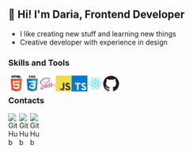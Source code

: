 ## 👋 Hi! I'm Daria, Frontend Developer
- I like creating new stuff and learning new things
- Creative developer with experience in design

### Skills and Tools
<img align='left' alt='HTML' width='32px' src='https://raw.githubusercontent.com/github/explore/80688e429a7d4ef2fca1e82350fe8e3517d3494d/topics/html/html.png' />
<img align='left' alt='CSS' width='32px' src='https://raw.githubusercontent.com/github/explore/80688e429a7d4ef2fca1e82350fe8e3517d3494d/topics/css/css.png' />
<img align='left' alt='Sass' width='32px' src='https://raw.githubusercontent.com/github/explore/80688e429a7d4ef2fca1e82350fe8e3517d3494d/topics/sass/sass.png' />
<img align='left' alt='JavaScript' width='32px' src='https://raw.githubusercontent.com/github/explore/80688e429a7d4ef2fca1e82350fe8e3517d3494d/topics/javascript/javascript.png' />
<img align='left' alt='GitHub' width='32px' src='https://raw.githubusercontent.com/github/explore/80688e429a7d4ef2fca1e82350fe8e3517d3494d/topics/typescript/typescript.png' />
<img align='left' alt='React' width='32px' src='https://raw.githubusercontent.com/github/explore/80688e429a7d4ef2fca1e82350fe8e3517d3494d/topics/react/react.png' />
<img align='left' alt='GitHub' width='32px' src='https://raw.githubusercontent.com/github/explore/89bdd9644f44d1b12180fd512b95574fe4c54617/topics/github-api/github-api.png' />


<br/>

### Contacts
[<img align='left' alt='GitHub' width='22px' src='https://cdn-icons-png.flaticon.com/128/542/542689.png' />](mailto:dariannyko@gmail.com)
[<img align='left' alt='GitHub' width='22px' src='https://cdn-icons-png.flaticon.com/128/2111/2111708.png' />](https://t.me/dariannyko "Telegram") 
[<img align='left' alt='GitHub' width='22px' src='https://cdn-icons-png.flaticon.com/128/733/733635.png' />](https://twitter.com/dariannyko/) 
